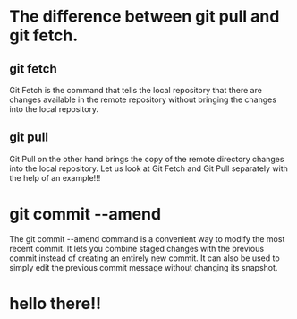 # The difference between git pull and git fetch.

## git fetch

Git Fetch is the command that tells the local repository that there are changes available in the remote repository without bringing the changes into the local repository.

## git pull

Git Pull on the other hand brings the copy of the remote directory changes into the local repository. Let us look at Git Fetch and Git Pull separately with the help of an example!!!

# git commit --amend

The git commit --amend command is a convenient way to modify the most recent commit. It lets you combine staged changes with the previous commit instead of creating an entirely new commit. It can also be used to simply edit the previous commit message without changing its snapshot.

# hello there!!
